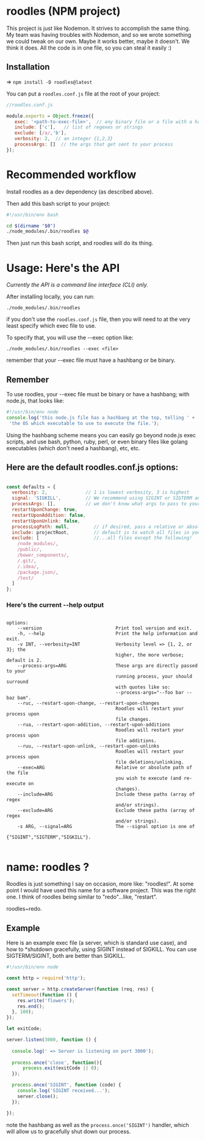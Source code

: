 

# roodles (NPM project)

This project is just like Nodemon. It strives to accomplish the same thing.
My team was having troubles with Nodemon, and so we wrote something we 
could tweak on our own. Maybe it works better, maybe it doesn't. We think it does.
All the code is in one file, so you can steal it easily :)


## Installation

=> ```npm install -D roodles@latest```

You can put a ```roodles.conf.js``` file at the root of your project:

```js
//roodles.conf.js

module.exports = Object.freeze({
   exec: '<path-to-exec-file>',  // any binary file or a file with a hashbang
   include: ['c'],   // list of regexes or strings
   exclude: [/a/,'b'],
   verbosity: 2,  // an integer {1,2,3}
   processArgs: []  // the args that get sent to your process
});

```

# Recommended workflow

Install roodles as a dev dependency (as described above).

Then add this bash script to your project:

```bash
#!/usr/bin/env bash

cd $(dirname "$0")
./node_modules/.bin/roodles $@
```

Then just run this bash script, and roodles will do its thing.


# Usage: Here's the API

_Currently the API is a command line interface (CLI) only._

After installing locally, you can run:

```terminal
./node_modules/.bin/roodles 
```


if you don't use the ```roodles.conf.js``` file, then you will need to
at the very least specify which exec file to use.

To specify that, you will use the --exec option like:

```terminal
./node_modules/.bin/roodles --exec <file>
```
remember that your --exec file must have a hashbang or be binary.

## Remember

To use roodles, your --exec file must be binary or have a hashbang; with node.js, that looks like:

```js
#!/usr/bin/env node
console.log('this node.js file has a hashbang at the top, telling ' +
 'the OS which executable to use to execute the file.');
```

Using the hashbang scheme means you can easily go beyond node.js exec scripts, and use bash, python, ruby,
perl, or even binary files like golang executables (which don't need a hashbang), etc, etc.


## Here are the default roodles.conf.js options:

```js

const defaults = {
  verbosity: 2,              // 1 is lowest verbosity, 3 is highest
  signal: 'SIGKILL',         // We recommend using SIGINT or SIGTERM and gracefully shutting down your process instead*
  processArgs: [],           // we don't know what args to pass to your process!
  restartUponChange: true,
  restartUponAddition: false,
  restartUponUnlink: false,
  processLogPath: null,         // if desired, pass a relative or absolute path to log file
  include: projectRoot,         // default is to watch all files in your project
  exclude: [                    //...all files except the following!
    /node_modules/,
    /public/,
    /bower_components/,
    /.git/,
    /.idea/,
    /package.json/,
    /test/
  ]
};

```


### Here's the current --help output

```

options:
    --version                           Print tool version and exit.
    -h, --help                          Print the help information and exit.
    -v INT, --verbosity=INT             Verbosity level => {1, 2, or 3}; the
                                        higher, the more verbose; default is 2.
    --process-args=ARG                  These args are directly passed to your
                                        running process, your should surround
                                        with quotes like so:
                                        --process-args="--foo bar --baz bam".
    --ruc, --restart-upon-change, --restart-upon-changes
                                        Roodles will restart your process upon
                                        file changes.
    --rua, --restart-upon-addition, --restart-upon-additions
                                        Roodles will restart your process upon
                                        file additions.
    --ruu, --restart-upon-unlink, --restart-upon-unlinks
                                        Roodles will restart your process upon
                                        file deletions/unlinking.
    --exec=ARG                          Relative or absolute path of the file
                                        you wish to execute (and re-execute on
                                        changes).
    --include=ARG                       Include these paths (array of regex
                                        and/or strings).
    --exclude=ARG                       Exclude these paths (array of regex
                                        and/or strings).
    -s ARG, --signal=ARG                The --signal option is one of
                                        {"SIGINT","SIGTERM","SIGKILL"}.


```


# name: roodles ?

Roodles is just something I say on occasion, more like: "roodles!". 
At some point I would have used this name for a software project.
This was the right one. I think of roodles being similar to "redo"...like, "restart". 

roodles~redo.


## Example

Here is an example exec file (a server, which is standard use case), and how to *shutdown gracefully,
using SIGINT instead of SIGKILL. You can use SIGTERM/SIGINT, both are better than SIGKILL.

```js
#!/usr/bin/env node

const http = require('http');

const server = http.createServer(function (req, res) {
  setTimeout(function () {
    res.write('flowers');
    res.end();
  }, 100);
});

let exitCode;

server.listen(3000, function () {
  
  console.log(' => Server is listening on port 3000');
  
  process.once('close', function(){
      process.exit(exitCode || 0);
  });

  process.once('SIGINT', function (code) {
    console.log('SIGINT received...');
    server.close();
  });

});


```

note the hashbang as well as the ```process.once('SIGINT')``` handler, which will allow us to
gracefully shut down our process.